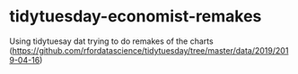 # tidytuesday-economist-remakes
Using tidytuesay dat trying to do remakes of the charts (https://github.com/rfordatascience/tidytuesday/tree/master/data/2019/2019-04-16)
